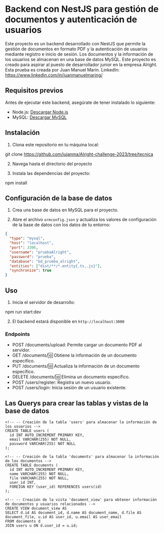 # Backend con NestJS para gestión de documentos y autenticación de usuarios

Este proyecto es un backend desarrollado con NestJS que permite la gestión de documentos en formato PDF y la autenticación de usuarios mediante registro e inicio de sesión. Los documentos y la información de los usuarios se almacenan en una base de datos MySQL. Este proyecto es creado para aspirar al puesto de desarrollador junior en la empresa Alright. Esta prueba es creada por Juan Manuel Marin.
LinkedIn: https://www.linkedin.com/in/juanmanuelmaring/

## Requisitos previos

Antes de ejecutar este backend, asegúrate de tener instalado lo siguiente:

- Node.js: [Descargar Node.js](https://nodejs.org)
- MySQL: [Descargar MySQL](https://www.mysql.com/downloads/)

## Instalación

1. Clona este repositorio en tu máquina local:

git clone https://github.com/jujanma/Alright-challenge-2023/tree/tecnica

2. Navega hasta el directorio del proyecto

3. Instala las dependencias del proyecto:

npm install

## Configuración de la base de datos

1. Crea una base de datos en MySQL para el proyecto.

2. Abre el archivo `ormconfig.json` y actualiza los valores de configuración de la base de datos con los datos de tu entorno:

```json
{
  "type": "mysql",
  "host": "localhost",
  "port": 3306,
  "username": "pruebaAlright",
  "password": "prueba",
  "database": "bd_prueba_alright",
  "entities": ["dist/**/*.entity{.ts,.js}"],
  "synchronize": true
}
```

## Uso

1. Inicia el servidor de desarrollo:

npm run start:dev

2. El backend estará disponible en `http://localhost:3000`

### Endpoints

- POST /documents/upload: Permite cargar un documento PDF al servidor.
- GET /documents/:id: Obtiene la información de un documento específico.
- PUT /documents/:id: Actualiza la información de un documento específico.
- DELETE /documents/:id: Elimina un documento específico.
- POST /users/register: Registra un nuevo usuario.
- POST /users/login: Inicia sesión de un usuario existente.

## Las Querys para crear las tablas y vistas de la base de datos

```
<!-- -- Creación de la tabla 'users' para almacenar la información de los usuarios -->
CREATE TABLE users (
  id INT AUTO_INCREMENT PRIMARY KEY,
  email VARCHAR(255) NOT NULL,
  password VARCHAR(255) NOT NULL
);

<!-- -- Creación de la tabla 'documents' para almacenar la información de los documentos -->
CREATE TABLE documents (
  id INT AUTO_INCREMENT PRIMARY KEY,
  name VARCHAR(255) NOT NULL,
  file VARCHAR(255) NOT NULL,
  user_id INT,
  FOREIGN KEY (user_id) REFERENCES users(id)
);

<!-- -- Creación de la vista 'document_view' para obtener información de documentos y usuarios relacionados -->
CREATE VIEW document_view AS
SELECT d.id AS document_id, d.name AS document_name, d.file AS document_file, u.id AS user_id, u.email AS user_email
FROM documents d
JOIN users u ON d.user_id = u.id;

```
